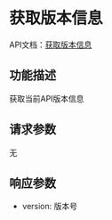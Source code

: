 # 获取版本信息

API文档：[获取版本信息](https://napcat.apifox.cn/226657087e0.md)

## 功能描述
获取当前API版本信息

## 请求参数
无

## 响应参数
- version: 版本号
